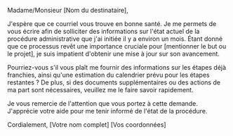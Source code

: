 Madame/Monsieur [Nom du destinataire],

J'espère que ce courriel vous trouve en bonne santé. Je me permets de vous écrire afin de solliciter des informations sur l'état actuel de la procédure administrative que j'ai initiée il y a environ un mois. Étant donné que ce processus revêt une importance cruciale pour [mentionner le but ou le projet], je suis impatient d'obtenir une mise à jour sur son avancement.

Pourriez-vous s'il vous plaît me fournir des informations sur les étapes déjà franchies, ainsi qu'une estimation du calendrier prévu pour les étapes restantes ? De plus, si des documents supplémentaires ou des actions de ma part sont nécessaires, veuillez me le faire savoir rapidement.

Je vous remercie de l'attention que vous portez à cette demande. J'apprécie votre aide pour me tenir informé de l'état de la procédure.

Cordialement,
[Votre nom complet]
[Vos coordonnées]
